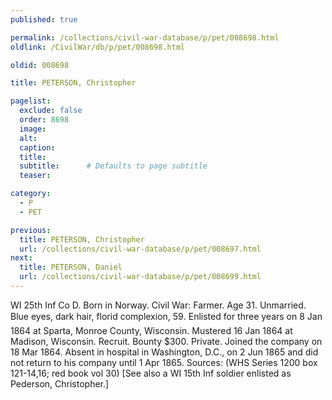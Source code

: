 ```yaml
---
published: true

permalink: /collections/civil-war-database/p/pet/008698.html
oldlink: /CivilWar/db/p/pet/008698.html

oldid: 008698

title: PETERSON, Christopher

pagelist:
  exclude: false
  order: 8698
  image: 
  alt:
  caption:
  title:
  subtitle:      # Defaults to page subtitle
  teaser:

category: 
  - P 
  - PET

previous:
  title: PETERSON, Christopher
  url: /collections/civil-war-database/p/pet/008697.html  
next:
  title: PETERSON, Daniel
  url: /collections/civil-war-database/p/pet/008699.html   
---
```

WI 25th Inf Co D. Born in Norway. Civil War: Farmer. Age 31. Unmarried. Blue eyes, dark hair, florid complexion, 5&#146;9&#148;. Enlisted for three years on 8 Jan 1864 at Sparta, Monroe County, Wisconsin. Mustered 16 Jan 1864 at Madison, Wisconsin. Recruit. Bounty $300. Private. Joined the company on 18 Mar 1864. Absent in hospital in Washington, D.C., on 2 Jun 1865 and did not return to his company until 1 Apr 1865. Sources: (WHS Series 1200 box 121-14,16; red book vol 30) [See also a WI 15th Inf soldier enlisted as Pederson, Christopher.]